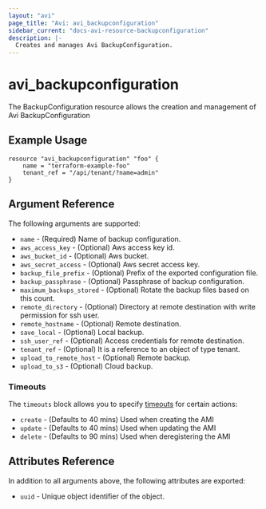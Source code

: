 ```yaml
---
layout: "avi"
page_title: "Avi: avi_backupconfiguration"
sidebar_current: "docs-avi-resource-backupconfiguration"
description: |-
  Creates and manages Avi BackupConfiguration.
---
```


# avi_backupconfiguration

The BackupConfiguration resource allows the creation and management of Avi BackupConfiguration

## Example Usage

```hcl
resource "avi_backupconfiguration" "foo" {
    name = "terraform-example-foo"
    tenant_ref = "/api/tenant/?name=admin"
}
```

## Argument Reference

The following arguments are supported:

* `name` - (Required) Name of backup configuration.
* `aws_access_key` - (Optional) Aws access key id.
* `aws_bucket_id` - (Optional) Aws bucket.
* `aws_secret_access` - (Optional) Aws secret access key.
* `backup_file_prefix` - (Optional) Prefix of the exported configuration file.
* `backup_passphrase` - (Optional) Passphrase of backup configuration.
* `maximum_backups_stored` - (Optional) Rotate the backup files based on this count.
* `remote_directory` - (Optional) Directory at remote destination with write permission for ssh user.
* `remote_hostname` - (Optional) Remote destination.
* `save_local` - (Optional) Local backup.
* `ssh_user_ref` - (Optional) Access credentials for remote destination.
* `tenant_ref` - (Optional) It is a reference to an object of type tenant.
* `upload_to_remote_host` - (Optional) Remote backup.
* `upload_to_s3` - (Optional) Cloud backup.


### Timeouts

The `timeouts` block allows you to specify [timeouts](https://www.terraform.io/docs/configuration/resources.html#timeouts) for certain actions:

* `create` - (Defaults to 40 mins) Used when creating the AMI
* `update` - (Defaults to 40 mins) Used when updating the AMI
* `delete` - (Defaults to 90 mins) Used when deregistering the AMI

## Attributes Reference

In addition to all arguments above, the following attributes are exported:

* `uuid` -  Unique object identifier of the object.

